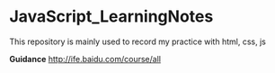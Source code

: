 # JavaScript_LearningNotes
This repository is mainly used to record my practice with html, css, js

**Guidance**
http://ife.baidu.com/course/all
